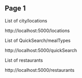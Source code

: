 ## Page 1

List of city/locations

http://localhost:5000/locations

List of QuickSearch/mealTypes

http://localhost:5000/quickSearch

List of restaurants

http://localhost:5000/restaurants

